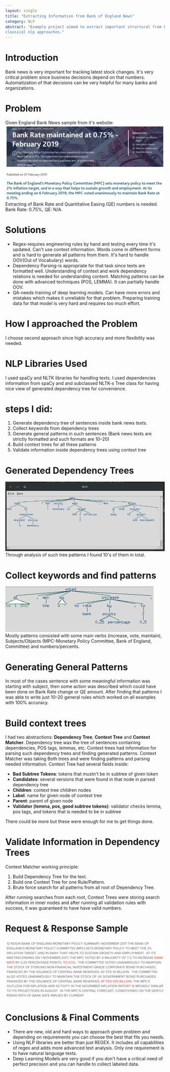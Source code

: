 ```yaml
---
layout: single
title: "Extracting Information from Bank of England News"
category: NLP
abstract: "Example project aimed to extract important structural from bank of england news using 
classical nlp approaches."
---
```


# Introduction
Bank news is very important for tracking latest stock changes. It's very critical problem since business decisions depend on that numbers. Automatization of that decisions can be very helpful for many banks and organizations.

# Problem
Given England Bank News sample from it's website:
![png](/images/posts/extracting_information_from_bank_of_england_news/bank_of_england_news.png)
Extracting of Bank Rate and Quantitative Easing (QE) numbers is needed. Bank Rate: 0.75%, QE: N/A.

# Solutions
- Regex-requires engineering rules by hand and testing every time it's updated. Can't use context information. Words come in different forms and is hard to generate all patterns from them. It's hard to handle OOV(Out of Vocabulary) words.
- Dependency Parsing-is appropriate for that task since texts are formatted well. Understanding of context and work dependency relations is needed for understanding content. Matching patterns can be done with advanced techniques (POS, LEMMA). It can partially handle OOV.
- QA-needs training of deep learning models. Can have more errors and mistakes which makes it unreliable for that problem. Preparing training data for that model is very hard and requires too much effort.

# How I approached the Problem
I choose second approach since high accuracy and more flexibility was needed.

# NLP Libraries Used
I used spaCy and NLTK libraries for handling texts. I used dependencies information from spaCy and and subclassed NLTK-s Tree class for having nice view of generated dependency tree for convenience.

# steps I did:
1. Generate dependency tree of sentences inside bank news texts.
2. Collect keywords from dependency trees
3. Generate general patterns in such sentences (Bank news texts are strictly formatted and such formats are 10–20)
4. Build context trees for all these patterns
5. Validate information inside dependency trees using context tree

# Generated Dependency Trees
![png](/images/posts/extracting_information_from_bank_of_england_news/bank_of_england_dependency_tree.png)
Through analysis of such tree patterns I found 10's of them in total.

# Collect keywords and find patterns
![png](/images/posts/extracting_information_from_bank_of_england_news/bank_of_england_dependency_tree_2.png)
Mostly patterns consisted with some main verbs (increase, vote, maintain), Subjects/Objects (MPC-Monetary Policy Committee, Bank of England, Committee) and numbers/percents.

# Generating General Patterns
In most of the cases sentence with some meaningful information was starting with subject, then some action was described which could have been done on Bank Rate change or QE amount. After finding that patterns I was able to write just 10–20 general rules which worked on all examples with 100% accuracy.

# Build context trees
I had two abstractions: **Dependency Tree**, **Context Tree** and **Context Matcher**. Dependency tree was the tree of sentences containing dependencies, POS tags, lemmas, etc. Context trees had information for parsing such dependency trees and finding generated patterns. Context Matcher was taking Both trees and were finding patterns and parsing needed information.
Context Tree had several fields inside:
- **Bad Subtree Tokens**: tokens that mustn't be in subtree of given token
- **Candidates**: several versions that were found in that node in parsed dependency tree
- **Children**: context tree children nodes
- **Label**: name for given node of context tree
- **Parent**: parent of given node
- **Validator (lemma, pos, good subtree tokens)**: validator checks lemma, pos tags, and tokens that is needed to be in subtree

There could be more but these were enough for me to get things done.

# Validate Information in Dependency Trees
Context Matcher working principle:

1. Build Dependency Tree for the text.
2. Build one Context Tree for one Rule/Pattern.
3. Brute force search for all patterns from all root of Dependency Tree.

After running searches from each root, Context Trees were storing search information in inner nodes and after running all validation rules with success, it was guaranteed to have have valid numbers.

# Request & Response Sample
![png](/images/posts/extracting_information_from_bank_of_england_news/bank_of_england_request_and_response.png)

# Conclusions & Final Comments
- There are new, old and hard ways to approach given problem and depending on requirements you can choose the best that fits you needs.
- Using NLP libraries are better than just REGEX. It includes all capabilities of regex and adds more advanced text analysis. Only one requirement is to have natural language texts.
- Deep Learning Models are very good if you don't have a critical need of perfect precision and you can handle to collect labeled data.
